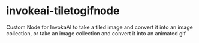 # invokeai-tiletogifnode
Custom Node for InvokaAI to take a tiled image and convert it into an image collection, or take an image collection and convert it into an animated gif

